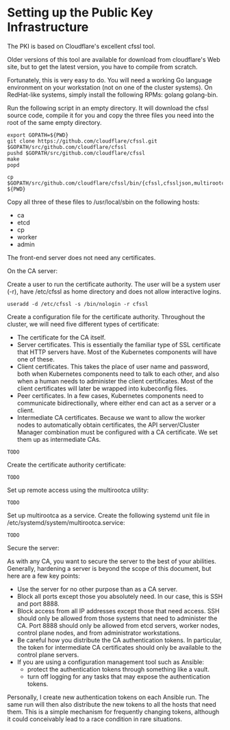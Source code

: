 # Setting up the Public Key Infrastructure

The PKI is based on Cloudflare's excellent cfssl tool.

Older versions of this tool are available for download from cloudflare's
Web site, but to get the latest version, you have to compile from scratch.

Fortunately, this is very easy to do. You will need a working Go language
environment on your workstation (not on one of the cluster systems). On
RedHat-like systems, simply install the following RPMs: golang golang-bin.

Run the following script in an empty directory. It will download the cfssl
source code, compile it for you and copy the three files you need into the root
of the same empty directory.

```
export GOPATH=${PWD}
git clone https://github.com/cloudflare/cfssl.git $GOPATH/src/github.com/cloudflare/cfssl
pushd $GOPATH/src/github.com/cloudflare/cfssl
make
popd

cp $GOPATH/src/github.com/cloudflare/cfssl/bin/{cfssl,cfssljson,multirootca} ${PWD}
```

Copy all three of these files to /usr/local/sbin on the following hosts:

- ca
- etcd
- cp
- worker
- admin

The front-end server does not need any certificates.

On the CA server:

Create a user to run the certificate authority. The user will be a system user
(-r), have /etc/cfssl as home directory and does not allow interactive logins.

    useradd -d /etc/cfssl -s /bin/nologin -r cfssl

Create a configuration file for the certificate authority. Throughout the
cluster, we will need five different types of certificate:

- The certificate for the CA itself.
- Server certificates. This is essentially the familiar type of SSL certificate
that HTTP servers have. Most of the Kubernetes components will have one of these.
- Client certificates. This takes the place of user name and password, both when
Kubernetes components need to talk to each other, and also when a human needs to
administer the client certificates. Most of the client certificates will later be
wrapped into kubeconfig files.
- Peer certificates. In a few cases, Kubernetes components need to communicate
bidirectionally, where either end can act as a server or a client.
- Intermediate CA certificates. Because we want to allow the worker nodes to
automatically obtain certificates, the API server/Cluster Manager combination
must be configured with a CA certificate. We set them up as intermediate CAs.

```
TODO
```

Create the certificate authority certificate:

```
TODO
```

Set up remote access using the multirootca utility:

```
TODO
```

Set up multirootca as a service. Create the following systemd unit file in
/etc/systemd/system/multirootca.service:

```
TODO
```

Secure the server:

As with any CA, you want to secure the server to the best of your abilities.
Generally, hardening a server is beyond the scope of this document, but here are
a few key points:

- Use the server for no other purpose than as a CA server.
- Block all ports except those you absolutely need. In our case, this is SSH and
port 8888.
- Block access from all IP addresses except those that need access. SSH should
only be allowed from those systems that need to administer the CA. Port 8888
should only be allowed from etcd servers, worker nodes, control plane nodes, and
from administrator workstations.
- Be careful how you distribute the CA authentication tokens. In particular, the
token for intermediate CA certificates should only be available to the control
plane servers.
- If you are using a configuration management tool such as Ansible:
  - protect the authentication tokens through something like a vault.
  - turn off logging for any tasks that may expose the authentication tokens.

Personally, I create new authentication tokens on each Ansible run. The same
run will then also distribute the new tokens to all the hosts that need them.
This is a simple mechanism for frequently changing tokens, although it could
conceivably lead to a race condition in rare situations.

